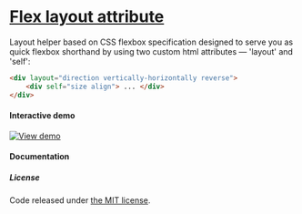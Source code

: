 # [Flex layout attribute](http://progressivered.com/fla/)

Layout helper based on CSS flexbox specification designed to serve you as quick flexbox shorthand by using two custom html attributes — 'layout' and 'self':

``` html
<div layout="direction vertically-horizontally reverse">
    <div self="size align"> ... </div>
</div>
```

#### Interactive demo
[![View demo](http://progressivered.com/assets/img/fla.jpg)](http://progressivered.com/fla/)


#### Documentation

##### License

Code released under [the MIT license](https://github.com/StefanKovac/flex-layout-attribute/blob/master/LICENSE).
